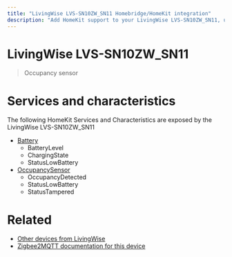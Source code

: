 ```yaml
---
title: "LivingWise LVS-SN10ZW_SN11 Homebridge/HomeKit integration"
description: "Add HomeKit support to your LivingWise LVS-SN10ZW_SN11, using Homebridge, Zigbee2MQTT and homebridge-z2m."
---
```

<!---
This file has been GENERATED using src/docgen/docgen.ts
DO NOT EDIT THIS FILE MANUALLY!
-->
# LivingWise LVS-SN10ZW_SN11
> Occupancy sensor


# Services and characteristics
The following HomeKit Services and Characteristics are exposed by
the LivingWise LVS-SN10ZW_SN11

* [Battery](../../battery.md)
  * BatteryLevel
  * ChargingState
  * StatusLowBattery
* [OccupancySensor](../../sensors.md)
  * OccupancyDetected
  * StatusLowBattery
  * StatusTampered


# Related
* [Other devices from LivingWise](../index.md#livingwise)
* [Zigbee2MQTT documentation for this device](https://www.zigbee2mqtt.io/devices/LVS-SN10ZW_SN11.html)